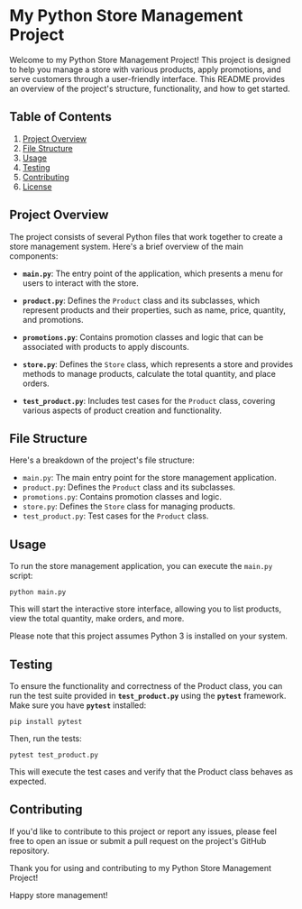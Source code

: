 # My Python Store Management Project

Welcome to my Python Store Management Project! This project is designed to help you manage a store with various products, apply promotions, and serve customers through a user-friendly interface. This README provides an overview of the project's structure, functionality, and how to get started.

## Table of Contents

1. [Project Overview](#project-overview)
2. [File Structure](#file-structure)
3. [Usage](#usage)
4. [Testing](#testing)
5. [Contributing](#contributing)
6. [License](#license)

## Project Overview

The project consists of several Python files that work together to create a store management system. Here's a brief overview of the main components:

- **`main.py`**: The entry point of the application, which presents a menu for users to interact with the store.

- **`product.py`**: Defines the `Product` class and its subclasses, which represent products and their properties, such as name, price, quantity, and promotions.

- **`promotions.py`**: Contains promotion classes and logic that can be associated with products to apply discounts.

- **`store.py`**: Defines the `Store` class, which represents a store and provides methods to manage products, calculate the total quantity, and place orders.

- **`test_product.py`**: Includes test cases for the `Product` class, covering various aspects of product creation and functionality.

## File Structure

Here's a breakdown of the project's file structure:

- `main.py`: The main entry point for the store management application.
- `product.py`: Defines the `Product` class and its subclasses.
- `promotions.py`: Contains promotion classes and logic.
- `store.py`: Defines the `Store` class for managing products.
- `test_product.py`: Test cases for the `Product` class.

## Usage

To run the store management application, you can execute the `main.py` script:

```shell
python main.py
```

This will start the interactive store interface, allowing you to list products, view the total quantity, make orders, and more.

Please note that this project assumes Python 3 is installed on your system.

## Testing

To ensure the functionality and correctness of the Product class, you can run the test suite provided in **`test_product.py`** using the **`pytest`** framework. Make sure you have **`pytest`** installed:

```shell
pip install pytest
```

Then, run the tests:

```shell
pytest test_product.py
```

This will execute the test cases and verify that the Product class behaves as expected.

## Contributing

If you'd like to contribute to this project or report any issues, please feel free to open an issue or submit a pull request on the project's GitHub repository.

Thank you for using and contributing to my Python Store Management Project!

Happy store management!
